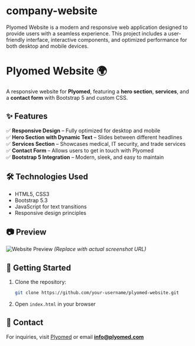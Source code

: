 # company-website
Plyomed Website is a modern and responsive web application designed to provide users with a seamless experience. This project includes a user-friendly interface, interactive components, and optimized performance for both desktop and mobile devices.
# Plyomed Website 🌍  
A responsive website for **Plyomed**, featuring a **hero section**, **services**, and a **contact form** with Bootstrap 5 and custom CSS.

## ✨ Features  
✅ **Responsive Design** – Fully optimized for desktop and mobile  
✅ **Hero Section with Dynamic Text** – Slides between different headlines  
✅ **Services Section** – Showcases medical, IT security, and trade services  
✅ **Contact Form** – Allows users to get in touch with Plyomed  
✅ **Bootstrap 5 Integration** – Modern, sleek, and easy to maintain  

## 🛠️ Technologies Used  
- HTML5, CSS3  
- Bootstrap 5.3  
- JavaScript for text transitions  
- Responsive design principles  

## 📷 Preview  
![Website Preview]([your-image-url-here](https://github.com/dileepbethu/company-website/tree/main/website%20screenshot)) *(Replace with actual screenshot URL)*  

## 🚀 Getting Started  
1. Clone the repository:  
   ```bash
   git clone https://github.com/your-username/plyomed-website.git
   ```
2. Open `index.html` in your browser  

## 📩 Contact  
For inquiries, visit [Plyomed](https://plyomed.com) or email **info@plyomed.com**  

